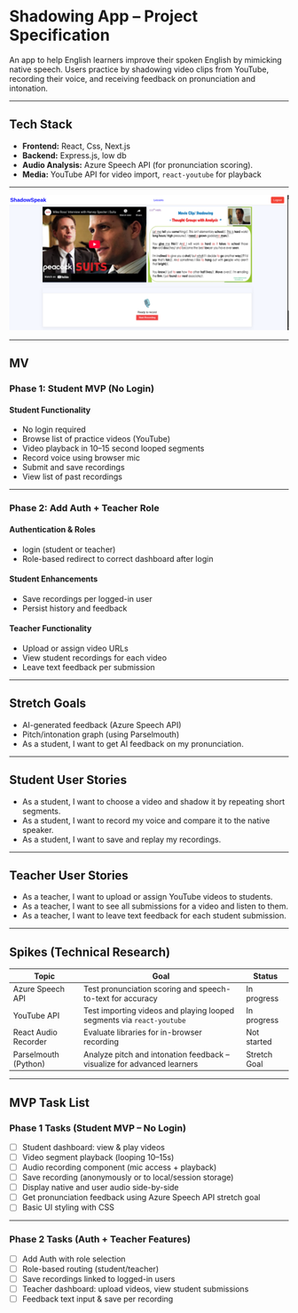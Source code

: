 # Shadowing App – Project Specification

An app to help English learners improve their spoken English by mimicking native speech. Users practice by shadowing video clips from YouTube, recording their voice, and receiving feedback on pronunciation and intonation.

---

## Tech Stack

- **Frontend:** React, Css, Next.js
- **Backend:** Express.js, low db
- **Audio Analysis:** Azure Speech API (for pronunciation scoring).
- **Media:** YouTube API for video import, `react-youtube` for playback

---

![App image](./frontend/public/images/eslApp.png)

---

## MV

### Phase 1: Student MVP (No Login)

#### Student Functionality

- No login required
- Browse list of practice videos (YouTube)
- Video playback in 10–15 second looped segments
- Record voice using browser mic
- Submit and save recordings
- View list of past recordings

---

### Phase 2: Add Auth + Teacher Role

#### Authentication & Roles

- login (student or teacher)
- Role-based redirect to correct dashboard after login

#### Student Enhancements

- Save recordings per logged-in user
- Persist history and feedback

#### Teacher Functionality

- Upload or assign video URLs
- View student recordings for each video
- Leave text feedback per submission

---

## Stretch Goals

- AI-generated feedback (Azure Speech API)
- Pitch/intonation graph (using Parselmouth)
- As a student, I want to get AI feedback on my pronunciation.

---

## Student User Stories

- As a student, I want to choose a video and shadow it by repeating short segments.
- As a student, I want to record my voice and compare it to the native speaker.
- As a student, I want to save and replay my recordings.

---

## Teacher User Stories

- As a teacher, I want to upload or assign YouTube videos to students.
- As a teacher, I want to see all submissions for a video and listen to them.
- As a teacher, I want to leave text feedback for each student submission.

---

## Spikes (Technical Research)

| Topic                | Goal                                                                    | Status       |
| -------------------- | ----------------------------------------------------------------------- | ------------ |
| Azure Speech API     | Test pronunciation scoring and speech-to-text for accuracy              | In progress  |
| YouTube API          | Test importing videos and playing looped segments via `react-youtube`   | In progress  |
| React Audio Recorder | Evaluate libraries for in-browser recording                             | Not started  |
| Parselmouth (Python) | Analyze pitch and intonation feedback – visualize for advanced learners | Stretch Goal |

---

## MVP Task List

### Phase 1 Tasks (Student MVP – No Login)

- [ ] Student dashboard: view & play videos
- [ ] Video segment playback (looping 10–15s)
- [ ] Audio recording component (mic access + playback)
- [ ] Save recording (anonymously or to local/session storage)
- [ ] Display native and user audio side-by-side
- [ ] Get pronunciation feedback using Azure Speech API stretch goal
- [ ] Basic UI styling with CSS

---

### Phase 2 Tasks (Auth + Teacher Features)

- [ ] Add Auth with role selection
- [ ] Role-based routing (student/teacher)
- [ ] Save recordings linked to logged-in users
- [ ] Teacher dashboard: upload videos, view student submissions
- [ ] Feedback text input & save per recording
